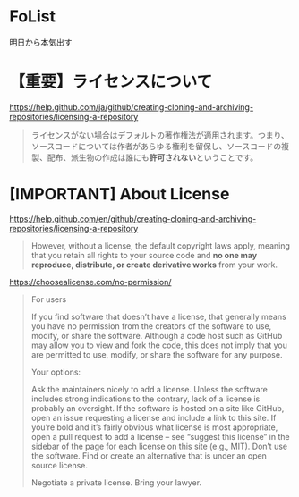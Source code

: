 # FoList
明日から本気出す

# 【重要】ライセンスについて
https://help.github.com/ja/github/creating-cloning-and-archiving-repositories/licensing-a-repository
>ライセンスがない場合はデフォルトの著作権法が適用されます。つまり、ソースコードについては作者があらゆる権利を留保し、ソースコードの複製、配布、派生物の作成は誰にも**許可されない**ということです。


# [IMPORTANT] About License
https://help.github.com/en/github/creating-cloning-and-archiving-repositories/licensing-a-repository
>However, without a license, the default copyright laws apply, meaning that you retain all rights to your source code and **no one may reproduce, distribute, or create derivative works** from your work.

https://choosealicense.com/no-permission/
>For users
>
>If you find software that doesn’t have a license, that generally means you have no permission from the creators of the software to use, modify, or share the software. Although a code host such as GitHub may allow you to view and fork the code, this does not imply that you are permitted to use, modify, or share the software for any purpose.
>
>Your options:
>
>Ask the maintainers nicely to add a license. Unless the software includes strong indications to the contrary, lack of a license is probably an oversight. If the software is hosted on a site like GitHub, open an issue requesting a license and include a link to this site. If you’re bold and it’s fairly obvious what license is most appropriate, open a pull request to add a license – see “suggest this license” in the sidebar of the page for each license on this site (e.g., MIT).
>Don’t use the software. Find or create an alternative that is under an open source license.
>
>Negotiate a private license. Bring your lawyer.

